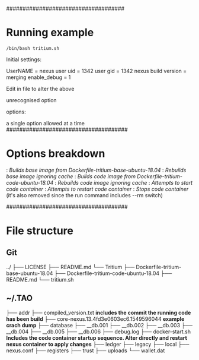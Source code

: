 ####################################
# Running example
```
/bin/bash tritium.sh 
```
Initial settings:

  UserNAME = nexus
  user uid = 1342
  user gid = 1342
  nexus build version = merging
  enable_debug = 1

Edit in file to alter the above


unrecognised option

options: <build-base> <rebuild-base> <build-code> <rebuild-code> <start> <restart> <stop>

a single option allowed at a time
#####################################
# Options breakdown

<build-base>   : *Builds base image from Dockerfile-tritium-base-ubuntu-18.04*
<rebuild-base> : *Rebuilds base image ignoring cache*
<build-code>   : *Builds code image from Dockerfile-tritium-code-ubuntu-18.04*
<build-code>   : *Rebuilds code image ignoring cache*
<start>        : *Attempts to start code container*
<restart>      : *Attempts to restart code container*
<stop>         : *Stops code container* (it's also removed since the run command includes --rm switch)

#####################################
# File structure
## Git
../
├── LICENSE
├── README.md
└── Tritium
    ├── Dockerfile-tritium-base-ubuntu-18.04
    ├── Dockerfile-tritium-code-ubuntu-18.04
    ├── README.md
    └── tritium.sh
## ~/.TAO
├── addr
├── compiled_version.txt **includes the commit the running code has been build**
├── core-nexus.13.4fd3e0603ec6.1549596044 **example crach dump**
├── database
├── __db.001
├── __db.002
├── __db.003
├── __db.004
├── __db.005
├── __db.006
├── debug.log
├── docker-start.sh **Includes the code container startup sequence. Alter directly and restart nexus container to apply changes**
├── ledger
├── legacy
├── local
├── nexus.conf
├── registers
├── trust
├── uploads
└── wallet.dat

